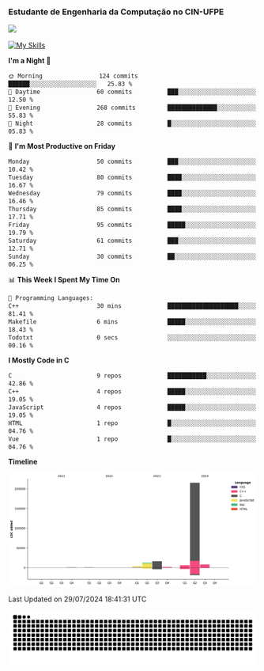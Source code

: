 
### Estudante de Engenharia da Computação no CIN-UFPE
<div>
      <!--<img width=400 src="https://github-readme-stats.vercel.app/api?username=Zed201&show_icons=true&theme=tokyonight" /-->
      <img width=400 src='https://leetcode.card.workers.dev/Zed201?theme=nord&font=baloo&extension=null' />
</div>


[![My Skills](https://skillicons.dev/icons?i=c,cpp,py,java,neovim&theme=dark)](https://skillicons.dev)

<!--START_SECTION:waka-->
**I'm a Night 🦉** 

```text
🌞 Morning                124 commits         ██████░░░░░░░░░░░░░░░░░░░   25.83 % 
🌆 Daytime                60 commits          ███░░░░░░░░░░░░░░░░░░░░░░   12.50 % 
🌃 Evening                268 commits         ██████████████░░░░░░░░░░░   55.83 % 
🌙 Night                  28 commits          █░░░░░░░░░░░░░░░░░░░░░░░░   05.83 % 
```
📅 **I'm Most Productive on Friday** 

```text
Monday                   50 commits          ███░░░░░░░░░░░░░░░░░░░░░░   10.42 % 
Tuesday                  80 commits          ████░░░░░░░░░░░░░░░░░░░░░   16.67 % 
Wednesday                79 commits          ████░░░░░░░░░░░░░░░░░░░░░   16.46 % 
Thursday                 85 commits          ████░░░░░░░░░░░░░░░░░░░░░   17.71 % 
Friday                   95 commits          █████░░░░░░░░░░░░░░░░░░░░   19.79 % 
Saturday                 61 commits          ███░░░░░░░░░░░░░░░░░░░░░░   12.71 % 
Sunday                   30 commits          ██░░░░░░░░░░░░░░░░░░░░░░░   06.25 % 
```


📊 **This Week I Spent My Time On** 

```text
💬 Programming Languages: 
C++                      30 mins             ████████████████████░░░░░   81.41 % 
Makefile                 6 mins              █████░░░░░░░░░░░░░░░░░░░░   18.43 % 
Todotxt                  0 secs              ░░░░░░░░░░░░░░░░░░░░░░░░░   00.16 % 
```

**I Mostly Code in C** 

```text
C                        9 repos             ███████████░░░░░░░░░░░░░░   42.86 % 
C++                      4 repos             █████░░░░░░░░░░░░░░░░░░░░   19.05 % 
JavaScript               4 repos             █████░░░░░░░░░░░░░░░░░░░░   19.05 % 
HTML                     1 repo              █░░░░░░░░░░░░░░░░░░░░░░░░   04.76 % 
Vue                      1 repo              █░░░░░░░░░░░░░░░░░░░░░░░░   04.76 % 
```



**Timeline**

![Lines of Code chart](https://raw.githubusercontent.com/Zed201/Zed201/master/assets/bar_graph.png)


 Last Updated on 29/07/2024 18:41:31 UTC
<!--END_SECTION:waka-->

<picture>
  <source media="(prefers-color-scheme: dark)" srcset="https://github.com/Zed201/Zed201/blob/output/github-contribution-grid-snake-dark.svg" />
  <img alt="github-snake" src="https://github.com/Zed201/Zed201/blob/output/github-contribution-grid-snake-dark.svg" />
</picture>
